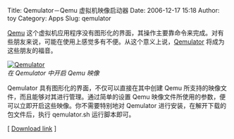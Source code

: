 Title: Qemulator－Qemu 虚拟机映像启动器
Date: 2006-12-17 15:18
Author: toy
Category: Apps
Slug: qemulator

[Qemu](http://fabrice.bellard.free.fr/qemu/)
这个虚拟机应用程序没有图形化的界面，其操作主要靠命令来完成。对有些朋友来说，可能在使用上感觉多有不便。从这个意义上说，[Qemulator](http://qemulator.createweb.de)
将成为这些朋友的福音。

[![Qemulator](http://i.linuxtoy.org/i/2006/12/qemulator_s.jpg)](http://i.linuxtoy.org/i/2006/12/qemulator.jpg)  
*在 Qemulator 中开启 Qemu 映像*

Qemulator 具有图形化的界面，不仅可以直接在其中创建 Qemu
所支持的映像文件，而且能够对其进行管理。通过简单的设置 Qemu
映像文件所使用的参数，便可以立即开启这些映像。你不需要特别地对 Qemulator
进行安装，在解开下载的包文件后，执行 qemulator.sh 运行脚本即可。

[ [Download
link](http://qemulator.createweb.de/index.php4?mengroup=main&haupt=Downloads&typ=module&modcount=5&gruppe=Downloads)
]
